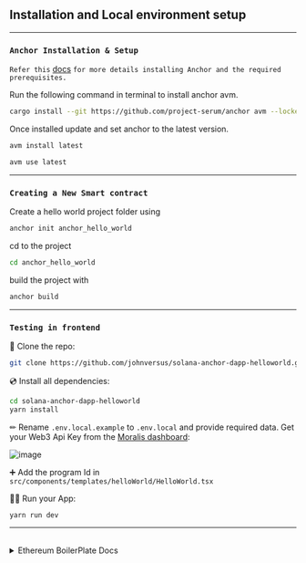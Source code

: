 ## Installation and Local environment setup

---

### `Anchor Installation & Setup`

`Refer this` [docs](https://www.anchor-lang.com/docs/installation#anchor) `for more details installing Anchor and the required prerequisites.`

Run the following command in terminal to install anchor avm.

```bash
cargo install --git https://github.com/project-serum/anchor avm --locked --force
```

Once installed update and set anchor to the latest version.

```bash
avm install latest

avm use latest
```

---

### `Creating a New Smart contract`

Create a hello world project folder using

```bash
anchor init anchor_hello_world
```

cd to the project

```bash
cd anchor_hello_world
```

build the project with

```bash
anchor build
```

---

### `Testing in frontend`

📄 Clone the repo:

```sh
git clone https://github.com/johnversus/solana-anchor-dapp-helloworld.git
```

💿 Install all dependencies:

```sh
cd solana-anchor-dapp-helloworld
yarn install
```

✏ Rename `.env.local.example` to `.env.local` and provide required data. Get your Web3 Api Key from the [Moralis dashboard](https://admin.moralis.io/):

![image](https://user-images.githubusercontent.com/78314301/186810270-7c365d43-ebb8-4546-a383-32983fbacef9.png)

➕ Add the program Id in `src/components/templates/helloWorld/HelloWorld.tsx`

🚴‍♂️ Run your App:

```sh
yarn run dev
```

---

<br/>
<details>
  <summary>Ethereum BoilerPlate Docs</summary>

# `ethereum-boilerplate`

> Fully Typescript ready NextJS components for fast building dApps without running own backend

🚀DEMO: https://eth-boilerplate.vercel.app/

This boilerplate is built with [Moralis](https://moralis.io?utm_source=github&utm_medium=readme&utm_campaign=ethereum-boilerplate)

You need active web3 provider/wallet only for authnetication. All pages in this boilerplate do not require an active web3 provider, they use Moralis Web3 API. Moralis supports the most popular blockchains and their test networks. You can find a list of all available networks in [Moralis Supported Chains](https://docs.moralis.io/reference/supported-chains-nft)

Please check the [official documentation of Moralis](https://docs.moralis.io/) for all the functionalities of Moralis.

![eth-boilerplate](https://user-images.githubusercontent.com/78314301/186810447-fa66cd80-5bbb-4e41-b29f-862c8cc67d43.gif)

# ⭐️ `Star us`

If this boilerplate helps you build Ethereum dapps faster - please star this project, every star makes us very happy!

# 🤝 `Need help?`

If you need help with setting up the boilerplate or have other questions - don't hesitate to write in our community forum and we will check asap. [Forum link](https://forum.moralis.io/t/ethereum-boilerplate-questions/3951/86). The best thing about this boilerplate is the super active community ready to help at any time! We help each other.

# 🚀 `Quick Start`

📄 Clone or fork `ethereum-boilerplate`:

```sh
git clone https://github.com/ethereum-boilerplate/ethereum-boilerplate.git
```

💿 Install all dependencies:

```sh
cd ethereum-boilerplate
yarn install
```

✏ Rename `.env.local.example` to `.env.local` and provide required data. Get your Web3 Api Key from the [Moralis dashboard](https://admin.moralis.io/):

![image](https://user-images.githubusercontent.com/78314301/186810270-7c365d43-ebb8-4546-a383-32983fbacef9.png)

🚴‍♂️ Run your App:

```sh
yarn start
```

# 🧭 `Table of contents`

- [`ethereum-boilerplate`](#ethereum-boilerplate)
- [🚀 Quick Start](#-quick-start)
- [🧭 Table of contents](#-table-of-contents)
- [🏗 Ethereum Components](#-ethereum-components)
  - [`<NFTBalances />`](#nftbalances-)
  - [`<ERC20Balances />`](#erc20balances-)
  - [`<ERC20Transfers />`](#erc20transfers-)
  - [`<NFTTransfers />`](#nfttransfers-)
  - [`<Transactions />`](#transactions-)

# 🏗 Ethereum Components

### `<NFTBalances />`

![image](https://user-images.githubusercontent.com/78314301/186813114-2b2265a5-5177-4ab8-9076-588107d450f1.png)

location: `src/component/templates/balances/NFT/NFTBalances.tsx`

🎨 `<NFTBalances />` : displays the the user's balances. Uses Moralis Evm API (does not require an active web3 provider).

### `<ERC20Balances />`

![image](https://user-images.githubusercontent.com/78314301/186813448-a0b63106-bcba-46d2-be80-3a7d962e2302.png)

location: `src/component/templates/balances/ERC20/ERC20Balances.tsx`

💰 `<ERC20Balances />` : displays the user's ERC20 balances. Uses Moralis Evm API (does not require an active web3 provider).

### `<ERC20Transfers />`

![image](https://user-images.githubusercontent.com/78314301/186813957-69badb89-bf93-44e6-90e7-c35801c24d9a.png)

location: `src/component/templates/transfers/ERC20/ERC20Transfers.tsx`

💰 `<ERC20Transfers />` : displays the user's ERC20 transfers. Uses Moralis Evm API (does not require an active web3 provider).

### `<NFTTransfers />`

![image](https://user-images.githubusercontent.com/78314301/186814187-916851d7-703d-4e30-9b28-b66b0bea90b1.png)

location: `src/component/templates/transfers/NFT/NFTTransfers.tsx`

🎨 `<NFTTransfers />` : displays the user's NFT transfers. Uses Moralis Evm API (does not require an active web3 provider).

### `<Transactions />`

![image](https://user-images.githubusercontent.com/78314301/186812987-74d8e534-5171-4a53-83f9-3b470bc97e63.png)

location: `src/component/templates/transactions/Transactions.tsx`

💰 `<Transactions />` : displays the user's transactions. Uses Moralis Evm API (does not require an active web3 provider).

</details>
